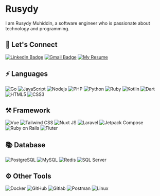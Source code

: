 # Rusydy

I am Rusydy Muhiddin, a software engineer who is passionate about technology and programming.

## 🔌 Let's Connect

[![Linkedin Badge](https://img.shields.io/badge/-rusydy_muhiddin-0077b5?style=flat-square&logo=Linkedin&logoColor=white&link=https://www.linkedin.com/in/rusydy-muhiddin/)](https://www.linkedin.com/in/rusydy-muhiddin/)
[![Gmail Badge](https://img.shields.io/badge/-rusydymuhiddin@gmail.com-dd4b39?style=flat-square&logo=Gmail&logoColor=white&link=mailto:rusydymuhiddin@gmail.com)](mailto:rusydymuhiddin@gmail.com)
[![My Resume](https://img.shields.io/badge/my_resume-18181B?style=flat-square&logo=github&logoColor=white)](https://rusydy.github.io/resume.html)

## ⚡ Languages

![Go](https://img.shields.io/static/v1?style=flat-square&color=18181B&labelColor=18181B&label=&message=Go&logo=go)
![JavaScript](https://img.shields.io/static/v1?style=flat-square&color=18181B&labelColor=18181B&label=&message=JavaScript&logo=javascript)
![Nodejs](https://img.shields.io/static/v1?style=flat-square&color=18181B&labelColor=18181B&label=&message=Node.JS&logo=node.js)
![PHP](https://img.shields.io/static/v1?style=flat-square&color=18181B&labelColor=18181B&label=&message=PHP&logo=php)
![Python](https://img.shields.io/static/v1?style=flat-square&color=18181B&labelColor=18181B&label=&message=Python&logo=python)
![Ruby](https://img.shields.io/static/v1?style=flat-square&color=18181B&labelColor=18181B&label=&message=Ruby&logo=ruby)
![Kotlin](https://img.shields.io/static/v1?style=flat-square&color=18181B&labelColor=18181B&label=&message=Kotlin&logo=kotlin)
![Dart](https://img.shields.io/static/v1?style=flat-square&color=18181B&labelColor=18181B&label=&message=Dart&logo=dart)
![HTML5](https://img.shields.io/static/v1?style=flat-square&color=18181B&labelColor=18181B&label=&message=HTML5&logo=html5)
![CSS3](https://img.shields.io/static/v1?style=flat-square&color=18181B&labelColor=18181B&label=&message=CSS3&logo=css3)

## ⚒️ Framework

![Vue](https://img.shields.io/static/v1?style=flat-square&color=18181B&labelColor=18181B&label=&message=Vue&logo=vue.js)
![Tailwind CSS](https://img.shields.io/static/v1?style=flat-square&color=18181B&labelColor=18181B&label=&message=Tailwind+CSS&logo=tailwindcss)
![Nuxt JS](https://img.shields.io/static/v1?style=flat-square&color=18181B&labelColor=18181B&label=&message=Nuxt+JS&logo=nuxt.js)
![Laravel](https://img.shields.io/static/v1?style=flat-square&color=18181B&labelColor=18181B&label=&message=Laravel&logo=laravel)
![Jetpack Compose](https://img.shields.io/static/v1?style=flat-square&color=18181B&labelColor=18181B&label=&message=Jetpack+Compose&logo=android)
![Ruby on Rails](https://img.shields.io/static/v1?style=flat-square&color=18181B&labelColor=18181B&label=&message=Ruby+on+Rails&logo=ruby-on-rails)
![Fluter](https://img.shields.io/static/v1?style=flat-square&color=18181B&labelColor=18181B&label=&message=Flutter&logo=flutter)

## 📚 Database

![PostgreSQL](https://img.shields.io/static/v1?style=flat-square&color=18181B&labelColor=18181B&label=&message=PostgreSQL&logo=postgresql)
![MySQL](https://img.shields.io/static/v1?style=flat-square&color=18181B&labelColor=18181B&label=&message=MySQL&logo=mysql)
![Redis](https://img.shields.io/static/v1?style=flat-square&color=18181B&labelColor=18181B&label=&message=Redis&logo=redis)
![SQL Server](https://img.shields.io/static/v1?style=flat-square&color=18181B&labelColor=18181B&label=&message=SQL+Server&logo=microsoft-sql-server)

## ⚙️ Other Tools

![Docker](https://img.shields.io/static/v1?style=flat-square&color=18181B&labelColor=18181B&label=&message=Docker&logo=docker)
![GitHub](https://img.shields.io/static/v1?style=flat-square&color=18181B&labelColor=18181B&label=&message=GitHub&logo=github)
![Gitlab](https://img.shields.io/static/v1?style=flat-square&color=18181B&labelColor=18181B&label=&message=Gitlab&logo=gitlab)
![Postman](https://img.shields.io/static/v1?style=flat-square&color=18181B&labelColor=18181B&label=&message=Postman&logo=Postman)
![Linux](https://img.shields.io/static/v1?style=flat-square&color=18181B&labelColor=18181B&label=&message=Linux&logo=linux)
